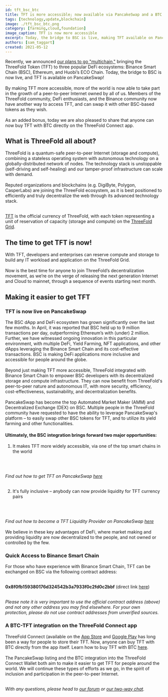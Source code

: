 ```yaml
---
id: tft_bsc_btc
title: TFT is more accessible; now available via PancakeSwap and a BTC Integration on ThreeFold Connect
tags: [technology,update,blockchain]
image: ./tft_bsc_btc.png
category: [farming,cloud,foundation]
image_caption: TFT is now more accessible
excerpt: Today, the bridge to BSC is live, making TFT available on PancakeSwap! And anyone can now buy TFT with BTC directly on the ThreeFold Connect app.
authors: [sam_taggart]
created: 2021-05-12
---
```


Recently, we announced [our plans to go "multichain,"](https://bitcoinist.com/peer-to-peer-internet-threefold-goes-multichain-to-accelerate-token-accessibility/) bringing the ThreeFold Token (TFT) to three popular DeFi ecosystems: Binance Smart Chain (BSC), Ethereum, and Huobi’s ECO Chain. Today, the bridge to BSC is now live, and TFT is available on PancakeSwap!
<br/>
<br/>
By making TFT more accessible, more of the world is now able to take part in the growth of a peer-to-peer Internet owned by all of us. Members of the ThreeFold community, DeFi enthusiasts, and the Binance community now have another way to access TFT, and can swap it with other BSC-based tokens as they wish.
<br/>
<br/>
As an added bonus, today we are also pleased to share that anyone can now buy TFT with BTC directly on the ThreeFold Connect app.

## What is ThreeFold all about?

ThreeFold is a quantum-safe peer-to-peer Internet (storage and compute), combining a stateless operating system with autonomous technology on a globally-distributed network of nodes. The technology stack is unstoppable (self-driving and self-healing) and our tamper-proof infrastructure can scale with demand.
<br/>
<br/>
Reputed organizations and blockchains (e.g. DigiByte, Polygon, CasperLabs) are joining the ThreeFold ecosystem, as it is best positioned to efficiently and truly decentralize the web through its advanced technology stack.
<br/>
<br/>

[TFT](https://threefold.io/token) is the official currency of ThreeFold, with each token representing a unit of reservation of capacity (storage and compute) on the [ThreeFold Grid](https://threefold.io/farming/tech).

## The time to get TFT is now!

With TFT, developers and enterprises can reserve compute and storage to build any IT workload and application on the ThreeFold Grid.
<br/>
<br/>
Now is the best time for anyone to join ThreeFold’s decentralization movement, as we’re on the verge of releasing the next generation Internet and Cloud to mainnet, through a sequence of events starting next month.

## Making it easier to get TFT

### TFT is now live on PancakeSwap

The BSC dApp and DeFi ecosystem has grown significantly over the last few months. In April, it was reported that BSC held up to 9 million transactions per day, outperforming Ethereum’s with (under) 2 million. Further, we have witnessed ongoing innovation in this particular environment, with multiple DeFi, Yield Farming, NFT applications, and other dApps leveraging the Binance Smart Chain and its cost-effective transactions. BSC is making DeFi applications more inclusive and accessible for people around the globe.
<br/>
<br/>
Beyond just making TFT more accessible, ThreeFold integrated with Binance Smart Chain to empower BSC developers with its decentralized storage and compute infrastructure. They can now benefit from ThreeFold's peer-to-peer nature and autonomous IT, with more security, efficiency, cost-effectiveness, sustainability, and decentralization benefits.
<br/>
<br/>
PancakeSwap has become the top Automated Market Maker (AMM) and Decentralized Exchange (DEX) on BSC. Multiple people in the ThreeFold community have requested to have the ability to leverage PancakeSwap's platform – to easily swap other BSC tokens for TFT, and to utilize its yield farming and other functionalities.

#### Ultimately, the BSC integration brings forward two major opportunities:

1. It makes TFT more widely accessible, via one of the top smart chains in the world
<br/>
<br/>

*Find out how to get TFT on PancakeSwap [here](https://library.threefold.me/info/tfgrid/#/threefold__tft_binance_defi?id=how-to-get-tft-on-pancakeswap)*
<br/>
<br/>

2. It's fully inclusive – anybody can now provide liquidity for TFT currency pairs
<br/>
<br/>

*Find out how to become a TFT Liquidity Provider on PancakeSwap [here](https://library.threefold.me/info/tfgrid/#/threefold__liquidity_provider)*
<br/>
<br/>
We believe in these key advantages of DeFi, where market making and providing liquidity are now decentralized to the people, and not owned or controlled by the few.

### Quick Access to Binance Smart Chain

For those who have experience with Binance Smart Chain, TFT can be exchanged on BSC via the following contract address: 
<br/>
<br/>

**0x8f0fb159380176d324542b3a7933f0c2fd0c2bbf** (direct link [here](https://exchange.pancakeswap.finance/#/swap?outputCurrency=0x8f0fb159380176d324542b3a7933f0c2fd0c2bbf))
<br/>
<br/>


*Please note it is very important to use the official contract address (above) and not any other address you may find elsewhere. For your own protection, please do not use contract addresses from unverified sources.​​​​​​*

### A BTC-TFT integration on the ThreeFold Connect app

ThreeFold Connect (available on the [App Store](https://apps.apple.com/us/app/threefold-connect/id1459845885) and [Google Play](https://play.google.com/store/apps/details?id=org.jimber.threebotlogin&hl=en&gl=US) has long been a way for people to store their TFT. Now, anyone can buy TFT with BTC directly from the app itself. Learn how to buy TFT with BTC [here](https://library.threefold.me/info/tfgrid/#/threefold__threefold_connect_btc).
<br/>
<br/>
The PancakeSwap listing and the BTC integration into the ThreeFold Connect Wallet both aim to make it easier to get TFT for people around the world. We will continue these types of efforts as we go, in the spirit of inclusion and participation in the peer-to-peer Internet.
<br/>
<br/>

*With any questions, please head to [our forum](https://forum.threefold.io) or [our two-way chat](https://t.me/threefold).*